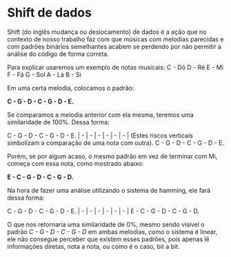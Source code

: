 # Shift de dados

Shift (do inglês mudança ou deslocamento) de dados é a ação que no contexto de nosso trabalho faz com que músicas com melodias parecidas e com padrões binários semelhantes acabem se perdendo por não permitir a análise do código de forma correta.

Para explicar usaremos um exemplo de notas musicais:
C - Dó
D - Ré
E - Mi
F - Fá
G - Sol
A - Lá
B - Si

Em uma certa melodia, colocamos o padrão:

**C - G - D - C - G - D - E.**

Se comparamos a melodia anterior com ela mesma, teremos uma similaridade de 100%. Dessa forma:

C - G - D - C - G - D - E.
| - | - | - | - | - | - |       (Estes riscos verticais simbolizam a comparação de uma nota com outra).
C - G - D - C - G - D - E.

Porém, se por algum acaso, o mesmo padrão em vez de terminar com Mi, começa com essa nota, como mostrado abaixo:

**E - C - G - D - C - G - D.**

Na hora de fazer uma análise utilizando o sistema de hamming, ele fará dessa forma:

C - G - D - C - G - D - E.
| - | - | - | - | - | - |
E - C - G - D - C - G - D.

O que nos retornaria uma similaridade de 0%, mesmo sendo visível o padrão *C - G - D - C - G - D* em ambas melodias, como o sistema é linear, ele não consegue perceber que existem esses padrões, pois apenas lê informações diretas, nota a nota, ou como é o caso, bit a bit.
